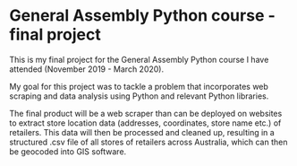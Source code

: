 # General Assembly Python course - final project

This is my final project for the General Assembly Python course I have attended (November 2019 - March 2020).

My goal for this project was to tackle a problem that incorporates web scraping and data analysis using Python and relevant Python libraries.

The final product will be a web scraper than can be deployed on websites to extract store location data (addresses, coordinates, store name etc.) of retailers. This data will then be processed and cleaned up, resulting in a structured .csv file of all stores of retailers across Australia, which can then be geocoded into GIS software. 

